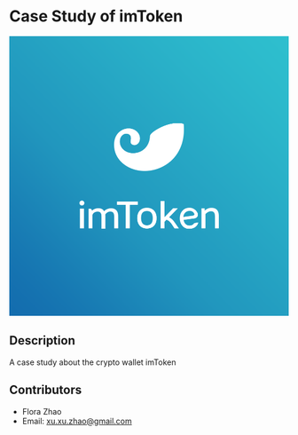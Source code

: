 # Case Study of imToken
![imtoken-logo-vector](imtoken-logo-vector.png)

## Description
A case study about the crypto wallet imToken

## Contributors
* Flora Zhao
* Email: xu.xu.zhao@gmail.com
